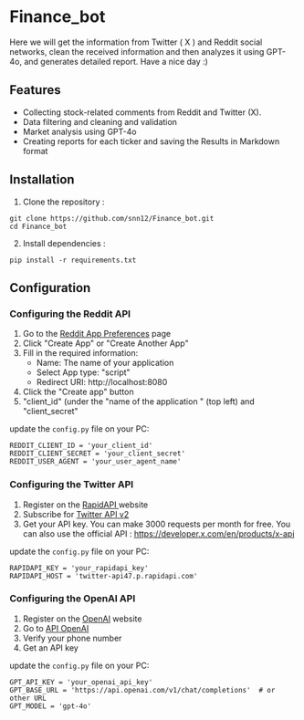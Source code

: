 # Finance_bot
Here we will get the information from Twitter ( X ) and Reddit social networks, clean the received information and then analyzes it using GPT-4o, and generates detailed report. Have a nice day :)

## Features
* Collecting stock-related comments from Reddit and Twitter (X).
* Data filtering and cleaning and validation
* Market analysis using GPT-4o
* Creating reports for each ticker and saving the Results in Markdown format

## Installation

1. Clone the repository :
```
git clone https://github.com/snn12/Finance_bot.git
cd Finance_bot
```
2. Install dependencies :
```
pip install -r requirements.txt
```
## Configuration


### Configuring the Reddit API
1. Go to the [Reddit App Preferences](https://ssl.reddit.com/prefs/apps) page
2. Click "Create App" or "Create Another App"
3. Fill in the required information:
   - Name: The name of your application
   - Select App type: "script"
   - Redirect URI: http://localhost:8080
4. Click the "Create app" button
5. "client_id" (under the "name of the application " (top left) and "client_secret"

  
update the ``config.py`` file on your PC:
```
REDDIT_CLIENT_ID = 'your_client_id'
REDDIT_CLIENT_SECRET = 'your_client_secret'
REDDIT_USER_AGENT = 'your_user_agent_name'
```

### Configuring the Twitter API
1. Register on the [ RapidAPI ](https://rapidapi.com/) website
2. Subscribe for  [Twitter API v2](https://rapidapi.com/restocked-gAGxip8a_/api/twitter-api47)
3. Get your API key. You can make 3000 requests per month for free.
You can also use the official API : https://developer.x.com/en/products/x-api


update the ``config.py`` file on your PC:
```
RAPIDAPI_KEY = 'your_rapidapi_key'
RAPIDAPI_HOST = 'twitter-api47.p.rapidapi.com'
```

### Configuring the OpenAI API

1. Register on the [OpenAI](https://platform.openai.com/signup) website
2. Go to [API OpenAI](https://platform.openai.com/api-keys)
3. Verify your phone number
4. Get an API key

update the ``config.py`` file on your PC:
```
GPT_API_KEY = 'your_openai_api_key'
GPT_BASE_URL = 'https://api.openai.com/v1/chat/completions'  # or other URL
GPT_MODEL = 'gpt-4o'
```
